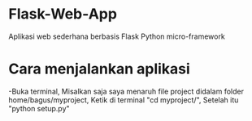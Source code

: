 # Flask-Web-App
Aplikasi web sederhana berbasis Flask Python micro-framework

# Cara menjalankan aplikasi
-Buka terminal, Misalkan saja saya menaruh file project didalam folder home/bagus/myproject, Ketik di terminal "cd myproject/", Setelah itu "python setup.py"
